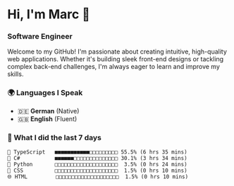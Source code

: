 # Hi, I'm Marc 👋 
### Software Engineer

Welcome to my GitHub! I'm passionate about creating intuitive, high-quality web applications. Whether it's building sleek front-end designs or tackling complex back-end challenges, I'm always eager to learn and improve my skills.  

### 🌍 Languages I Speak  
- 🇩🇪 **German** (Native)  
- 🇬🇧 **English** (Fluent)

### 🤯 What I did the last 7 days

```
🔷 TypeScript   ■■■■■■■■■■■□□□□□□□□□ 55.5% (6 hrs 35 mins)
🔷 C#           ■■■■■■□□□□□□□□□□□□□□ 30.1% (3 hrs 34 mins)
🐍 Python       □□□□□□□□□□□□□□□□□□□□  3.5% (0 hrs 24 mins)
🎨 CSS          □□□□□□□□□□□□□□□□□□□□  1.5% (0 hrs 10 mins)
🌐 HTML         □□□□□□□□□□□□□□□□□□□□  1.5% (0 hrs 10 mins)
```